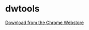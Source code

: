 # dwtools

[Download from the Chrome Webstore](https://chrome.google.com/webstore/detail/dreamwidth-tools/bldhncjmecnkemlfebgpehigfdbihhnd?hl=en)
